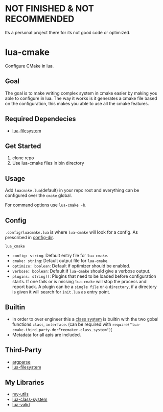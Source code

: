 # NOT FINISHED & NOT RECOMMENDED
Its a personal project there for its not good code or optimized.

# lua-cmake
Configure CMake in lua.

## Goal
The goal is to make writing complex system in cmake easier by making you able to configure in lua.
The way it works is it generates a cmake file based on the configuration, this makes you able to use all the cmake features.

## Required Dependecies
- [lua-filesystem](https://lunarmodules.github.io/luafilesystem)

## Get Started
1. clone repo
2. Use lua-cmake files in bin directory

## Usage
Add `luacmake.lua`(default) in your repo root and everything can be configured over the `cmake` global.

For command options use `lua-cmake -h`.

## Config
`.config/luacmake.lua` is where `lua-cmake` will look for a config.
As prescribed in [config-dir](https://github.com/pi0/config-dir).

`lua_cmake`
- `config: string`: Default entry file for `lua-cmake`.
- `cmake: string`: Default output file for `lua-cmake`.
- `optimize: boolean`: Default if optimizer should be enabled.
- `verbose: boolean`: Default if `lua-cmake` should give a verbose output.
- `plugins: string[]`: Plugins that need to be loaded before configuration starts. If one fails or is missing `lua-cmake` will stop the process and report back. A plugin can be a `single file` or a `directory`, if a directory is given it will search for `init.lua` as entry point.

## Builtin
- In order to over engineer this a [class system](https://github.com/derFreemaker/lua-class-system) is builtin with the two gobal functions `class`, `interface`. (can be required with `require("lua-cmake.third_party.derFreemaker.class_system")`)
- Metadata for all apis are included.

## Third-Party
- [argparse](https://github.com/mpeterv/argparse)
- [lua-filesystem](https://lunarmodules.github.io/luafilesystem)

## My Libraries
- [my-utils](https://github.com/derFreemaker/Freemaker.Lua)
- [lua-class-system](https://github.com/derFreemaker/Lua-Class-System)
- [lua-valid](https://github.com/derFreemaker/lua-valid)
